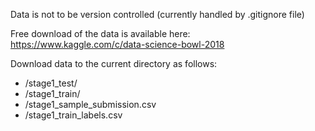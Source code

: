 Data is not to be version controlled
(currently handled by .gitignore file)

Free download of the data is available here:
https://www.kaggle.com/c/data-science-bowl-2018

Download data to the current directory as follows:
- /stage1_test/ <image directories>
- /stage1_train/ <image directories>
- /stage1_sample_submission.csv
- /stage1_train_labels.csv
